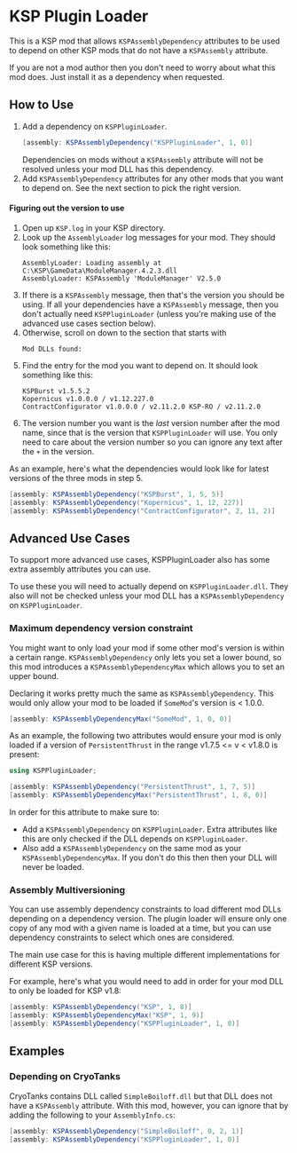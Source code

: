 # KSP Plugin Loader

This is a KSP mod that allows `KSPAssemblyDependency` attributes to be used to
depend on other KSP mods that do not have a `KSPAssembly` attribute.

If you are not a mod author then you don't need to worry about what this mod
does. Just install it as a dependency when requested.

## How to Use
1. Add a dependency on `KSPPluginLoader`.
   ```cs
   [assembly: KSPAssemblyDependency("KSPPluginLoader", 1, 0)]
   ```
   Dependencies on mods without a `KSPAssembly` attribute will not be resolved
   unless your mod DLL has this dependency.
2. Add `KSPAssemblyDependency` attributes for any other mods that you want to
   depend on. See the next section to pick the right version.

#### Figuring out the version to use
1. Open up `KSP.log` in your KSP directory.
2. Look up the `AssemblyLoader` log messages for your mod. They should look
   something like this:
   ```
   AssemblyLoader: Loading assembly at C:\KSP\GameData\ModuleManager.4.2.3.dll
   AssemblyLoader: KSPAssembly 'ModuleManager' V2.5.0
   ```
3. If there is a `KSPAssembly` message, then that's the version you should be
   using. If all your dependencies have a `KSPAssembly` message, then you
   don't actually need `KSPPluginLoader` (unless you're making use of the
   advanced use cases section below).
4. Otherwise, scroll on down to the section that starts with
   ```
   Mod DLLs found:
   ```
5. Find the entry for the mod you want to depend on. It should look something
   like this:
   ```
   KSPBurst v1.5.5.2
   Kopernicus v1.0.0.0 / v1.12.227.0
   ContractConfigurator v1.0.0.0 / v2.11.2.0 KSP-RO / v2.11.2.0
   ```
6. The version number you want is the _last_ version number after the mod
   name, since that is the version that `KSPPluginLoader` will use.
   You only need to care about the version number so you can ignore any text
   after the `+` in the version.


As an example, here's what the dependencies would look like for latest versions
of the three mods in step 5.
```cs
[assembly: KSPAssemblyDependency("KSPBurst", 1, 5, 5)]
[assembly: KSPAssemblyDependency("Kopernicus", 1, 12, 227)]
[assembly: KSPAssemblyDependency("ContractConfigurator", 2, 11, 2)]
```

## Advanced Use Cases
To support more advanced use cases, KSPPluginLoader also has some extra
assembly attributes you can use.

To use these you will need to actually depend on `KSPPluginLoader.dll`.
They also will not be checked unless your mod DLL has a `KSPAssemblyDependency`
on `KSPPluginLoader`.

### Maximum dependency version constraint
You might want to only load your mod if some other mod's version is within a
certain range. `KSPAssemblyDependency` only lets you set a lower bound, so
this mod introduces a `KSPAssemblyDependencyMax` which allows you to set an
upper bound.

Declaring it works pretty much the same as `KSPAssemblyDependency`.
This would only allow your mod to be loaded if `SomeMod`'s version is
< 1.0.0.
```cs
[assembly: KSPAssemblyDependencyMax("SomeMod", 1, 0, 0)]
```

As an example, the following two attributes would ensure your mod is only
loaded if a version of `PersistentThrust` in the range v1.7.5 <= v < v1.8.0
is present:
```cs
using KSPPluginLoader;

[assembly: KSPAssemblyDependency("PersistentThrust", 1, 7, 5)]
[assembly: KSPAssemblyDependencyMax("PersistentThrust", 1, 8, 0)]
```

In order for this attribute to make sure to:
* Add a `KSPAssemblyDependency` on `KSPPluginLoader`. Extra attributes like this
  are only checked if the DLL depends on `KSPPluginLoader`.
* Also add a `KSPAssemblyDependency` on the same mod as your
  `KSPAssemblyDependencyMax`. If you don't do this then then your DLL will never
  be loaded.

### Assembly Multiversioning
You can use assembly dependency constraints to load different mod DLLs
depending on a dependency version. The plugin loader will ensure only
one copy of any mod with a given name is loaded at a time, but you can use
dependency constraints to select which ones are considered.

The main use case for this is having multiple different implementations
for different KSP versions.

For example, here's what you would need to add in order for your mod DLL
to only be loaded for KSP v1.8:
```cs
[assembly: KSPAssemblyDependency("KSP", 1, 8)]
[assembly: KSPAssemblyDependencyMax("KSP", 1, 9)]
[assembly: KSPAssemblyDependency("KSPPluginLoader", 1, 0)]
```

## Examples
### Depending on CryoTanks
CryoTanks contains DLL called `SimpleBoiloff.dll` but that DLL does not
have a `KSPAssembly` attribute. With this mod, however, you can ignore
that by adding the following to your `AssemblyInfo.cs`:
```cs
[assembly: KSPAssemblyDependency("SimpleBoiloff", 0, 2, 1)]
[assembly: KSPAssemblyDependency("KSPPluginLoader", 1, 0)]
```
